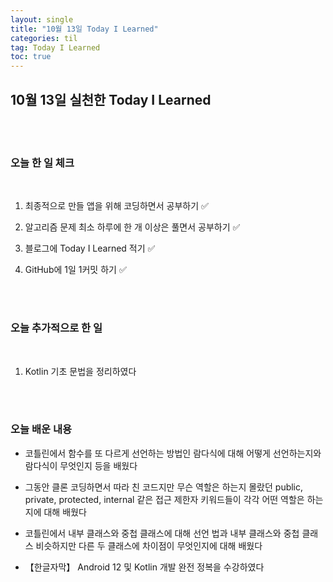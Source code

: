 ```yaml
---
layout: single
title: "10월 13일 Today I Learned"
categories: til
tag: Today I Learned
toc: true
---
```


## 10월 13일 실천한 Today I Learned

<br><br>

### 오늘 한 일 체크
<br>

1. 최종적으로 만들 앱을 위해 코딩하면서 공부하기 ✅

2. 알고리즘 문제 최소 하루에 한 개 이상은 풀면서 공부하기 ✅

3. 블로그에 Today I Learned 적기 ✅

4. GitHub에 1일 1커밋 하기 ✅

<br><br>

### 오늘 추가적으로 한 일
<br>

1. Kotlin 기초 문법을 정리하였다

<br><br>

### 오늘 배운 내용

* 코틀린에서 함수를 또 다르게 선언하는 방법인 람다식에 대해 어떻게 선언하는지와 람다식이 무엇인지 등을 배웠다

* 그동안 클론 코딩하면서 따라 친 코드지만 무슨 역할은 하는지 몰랐던 public, private, protected, internal 같은 접근 제한자 키워드들이
각각 어떤 역할은 하는지에 대해 배웠다

* 코틀린에서 내부 클래스와 중첩 클래스에 대해 선언 법과 내부 클래스와 중첩 클래스 비슷하지만 다른 두 클래스에 차이점이
무엇인지에 대해 배웠다

* 【한글자막】 Android 12 및 Kotlin 개발 완전 정복을 수강하였다
